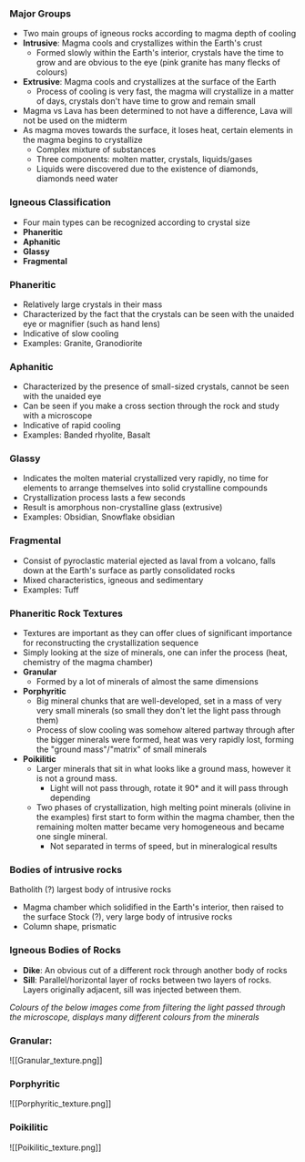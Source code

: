 ### Major Groups
 - Two main groups of igneous rocks according to magma depth of cooling
 - **Intrusive**: Magma cools and crystallizes within the Earth's crust
	 - Formed slowly within the Earth's interior, crystals have the time to grow and are obvious to the eye (pink granite has many flecks of colours)
 - **Extrusive**: Magma cools and crystallizes at the surface of the Earth
	 - Process of cooling is very fast, the magma will crystallize in a matter of days, crystals don't have time to grow and remain small
 - Magma vs Lava has been determined to not have a difference, Lava will not be used on the midterm
 - As magma moves towards the surface, it loses heat, certain elements in the magma begins to crystallize
	 - Complex mixture of substances
	 - Three components: molten matter, crystals, liquids/gases
	 - Liquids were discovered due to the existence of diamonds, diamonds need water

### Igneous Classification
 - Four main types can be recognized according to crystal size
 - **Phaneritic**
 - **Aphanitic**
 - **Glassy**
 - **Fragmental**

### Phaneritic
 - Relatively large crystals in their mass
 - Characterized by the fact that the crystals can be seen with the unaided eye or magnifier (such as hand lens)
 - Indicative of slow cooling
 - Examples: Granite, Granodiorite

### Aphanitic
 - Characterized by the presence of small-sized crystals, cannot be seen with the unaided eye
 - Can be seen if you make a cross section through the rock and study with a microscope
 - Indicative of rapid cooling
 - Examples: Banded rhyolite, Basalt

### Glassy
 - Indicates the molten material crystallized very rapidly, no time for elements to arrange themselves into solid crystalline compounds
 - Crystallization process lasts a few seconds
 - Result is amorphous non-crystalline glass (extrusive)
 - Examples: Obsidian, Snowflake obsidian

### Fragmental
 - Consist of pyroclastic material ejected as laval from a volcano, falls down at the Earth's surface as partly consolidated rocks
 - Mixed characteristics, igneous and sedimentary
 - Examples: Tuff

### Phaneritic Rock Textures
 - Textures are important as they can offer clues of significant importance for reconstructing the crystallization sequence
 - Simply looking at the size of minerals, one can infer the process (heat, chemistry of the magma chamber)
 - **Granular**
	 - Formed by a lot of minerals of almost the same dimensions
 - **Porphyritic**
	 - Big mineral chunks that are well-developed, set in a mass of very very small minerals (so small they don't let the light pass through them)
	 - Process of slow cooling was somehow altered partway through after the bigger minerals were formed, heat was very rapidly lost, forming the "ground mass"/"matrix" of small minerals
 - **Poikilitic**
	 - Larger minerals that sit in what looks like a ground mass, however it is not a ground mass.
		 - Light will not pass through, rotate it 90* and it will pass through depending
	 - Two phases of crystallization, high melting point minerals (olivine in the examples) first start to form within the magma chamber, then the remaining molten matter became very homogeneous and became one single mineral.
		 - Not separated in terms of speed, but in mineralogical results

### Bodies of intrusive rocks
Batholith (?) largest body of intrusive rocks
 - Magma chamber which solidified in the Earth's interior, then raised to the surface
Stock (?), very large body of intrusive rocks
 - Column shape, prismatic

### Igneous Bodies of Rocks
 - **Dike**: An obvious cut of a different rock through another body of rocks
 - **Sill**: Parallel/horizontal layer of rocks between two layers of rocks. Layers originally adjacent, sill was injected between them. 

*Colours of the below images come from filtering the light passed through the microscope, displays many different colours from the minerals*
### Granular:
![[Granular_texture.png]]

### Porphyritic
![[Porphyritic_texture.png]]

### Poikilitic
![[Poikilitic_texture.png]]